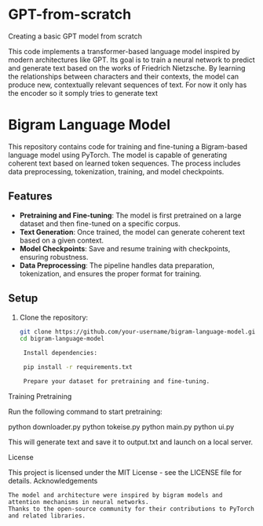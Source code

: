 # GPT-from-scratch
Creating a basic GPT model from scratch

This code implements a transformer-based language model inspired by modern architectures like GPT. Its goal is to train a neural network to predict and generate text based on the works of Friedrich Nietzsche. By learning the relationships between characters and their contexts, the model can produce new, contextually relevant sequences of text. For now it only has the encoder so it somply tries to generate text

# Bigram Language Model

This repository contains code for training and fine-tuning a Bigram-based language model using PyTorch. The model is capable of generating coherent text based on learned token sequences. The process includes data preprocessing, tokenization, training, and model checkpoints.

## Features

- **Pretraining and Fine-tuning**: The model is first pretrained on a large dataset and then fine-tuned on a specific corpus.
- **Text Generation**: Once trained, the model can generate coherent text based on a given context.
- **Model Checkpoints**: Save and resume training with checkpoints, ensuring robustness.
- **Data Preprocessing**: The pipeline handles data preparation, tokenization, and ensures the proper format for training.

## Setup

1. Clone the repository:

   ```bash
   git clone https://github.com/your-username/bigram-language-model.git
   cd bigram-language-model

    Install dependencies:

    pip install -r requirements.txt

    Prepare your dataset for pretraining and fine-tuning.

Training
Pretraining

Run the following command to start pretraining:

python downloader.py
python tokeise.py
python main.py
python ui.py

This will generate text and save it to output.txt and launch on a local server.

License

This project is licensed under the MIT License - see the LICENSE file for details.
Acknowledgements

    The model and architecture were inspired by bigram models and attention mechanisms in neural networks.
    Thanks to the open-source community for their contributions to PyTorch and related libraries.
